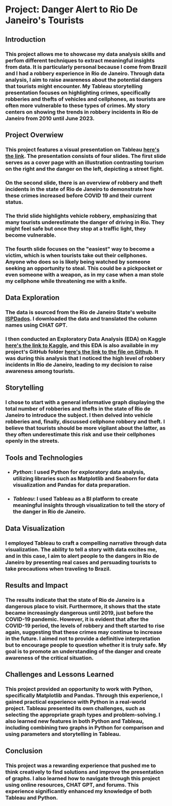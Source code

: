 # Project: Danger Alert to Rio De Janeiro's Tourists

## Introduction
### This project allows me to showcase my data analysis skills and perfom different techniques to extract meaningful insights from data. It is particularly personal because I come from Brazil and I had a robbery experience in Rio de Janeiro. Through data analysis, I aim to raise awareness about the potential dangers that tourists might encounter. My Tableau storytelling presentation focuses on highlighting crimes, specifically robberies and thefts of vehicles and cellphones, as tourists are often more vulnerable to these types of crimes. My story centers on showing the trends in robbery incidents in Rio de Janeiro from 2010 until June 2023.

## Project Overwiew
### This project features a visual presentation on Tableau [here's the link](https://public.tableau.com/app/profile/bruno.araujo.de.carvalho/viz/DangerAlerttoRioDeJaneirosTourists/DangerAlertToRioDeJaneirosTourists?publish=yes). The presentation consists of four slides. The first slide serves as a cover page with an illustration contrasting tourism on the right and the danger on the left, depicting a street fight. 
### On the second slide, there is an overview of robbery and theft incidents in the state of Rio de Janeiro to demonstrate how these crimes increased before COVID 19 and their current status.
### The thrid slide highlights vehicle robbery, emphasizing that many tourists underestimate the danger of driving in Rio. They might feel safe but once they stop at a traffic light, they become vulnerable.
### The fourth slide focuses on the "easiest" way to become a victim, which is when tourists take out their cellphones. Anyone who does so is likely being watched by someone seeking an opportunity to steal. This could be a pickpocket or even someone with a weapon, as in my case when a man stole my cellphone while threatening me with a knife.

## Data Exploration
### The data is sourced from the Rio de Janeiro State's website [ISPDados](ispdados.rj.gov.br). I downloaded the data and translated the column names using CHAT GPT. 
### I then conducted an Exploratory Data Analysis (EDA) on Kaggle [here's the link to Kaggle](https://www.kaggle.com/code/bruharauj123/eda-rio-de-janeiro-s-crimes-from-2000-till-2023), and this EDA is also available in my project's GitHub folder [here's the link to the file on Github](https://github.com/BrunoPolyglot/Data_Analysis_Portfolio/blob/main/danger_alert_rio_de_janeiro_tourists/EDA%20exploratory%20data%20analysis/eda-rio-de-janeiro-s-crimes-from-2000-till-2023.ipynb).  It was during this analysis that I noticed the high level of robbery incidents in Rio de Janeiro, leading to my decision to raise awareness among tourists.

## Storytelling
### I chose to start with a general informative graph displaying the total number of robberies and thefts in the state of Rio de Janeiro to introduce the subject. I then delved into vehicle robberies and, finally, discussed cellphone robbery and theft. I believe that tourists should be more vigilant about the latter, as they often underestimate this risk and use their cellphones openly in the streets.

## Tools and Technologies
* ### ***Python***: I used Python for exploratory data analysis, utilizing libraries such as Matplotlib and Seaborn for data visualization and Pandas for data preparation. 
* ### ***Tableau***: I used Tableau as a BI platform to create meaningful insights through visualization to tell the story of the danger in Rio de Janeiro.

## Data Visualization
### I employed Tableau to craft a compelling narrative through data visualization. The ability to tell a story with data excites me, and in this case, I aim to alert people to the dangers in Rio de Janeiro by presenting real cases and persuading tourists to take precautions when traveling to Brazil.

## Results and Impact
### The results indicate that the state of Rio de Janeiro is a dangerous place to visit. Furthermore, it shows that the state became increasingly dangerous until 2019, just before the COVID-19 pandemic. However, it is evident that after the COVID-19 period, the levels of robbery and theft started to rise again, suggesting that these crimes may continue to increase in the future. I aimed not to provide a definitive interpretation but to encourage people to question whether it is truly safe. My goal is to promote an understanding of the danger and create awareness of the critical situation.

## Challenges and Lessons Learned
### This project provided an opportunity to work with Python, specifically Matplotlib and Pandas. Through this experience, I gained practical experience with Python in a real-world project. Tableau presented its own challenges, such as selecting the appropriate graph types and problem-solving. I also learned new features in both Python and Tableau, including combining two graphs in Python for comparison and using parameters and storytelling in Tableau. 

## Conclusion
### This project was a rewarding experience that pushed me to think creatively to find solutions and improve the presentation of graphs. I also learned how to navigate through this project using online resources, CHAT GPT, and forums. This experience significantly enhanced my knowledge of both Tableau and Python.
